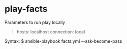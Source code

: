 # play-facts

Parameters to run play locally

  >  hosts: localhost
     connection: local

Syntax: $ ansible-playbook facts.yml --ask-become-pass
